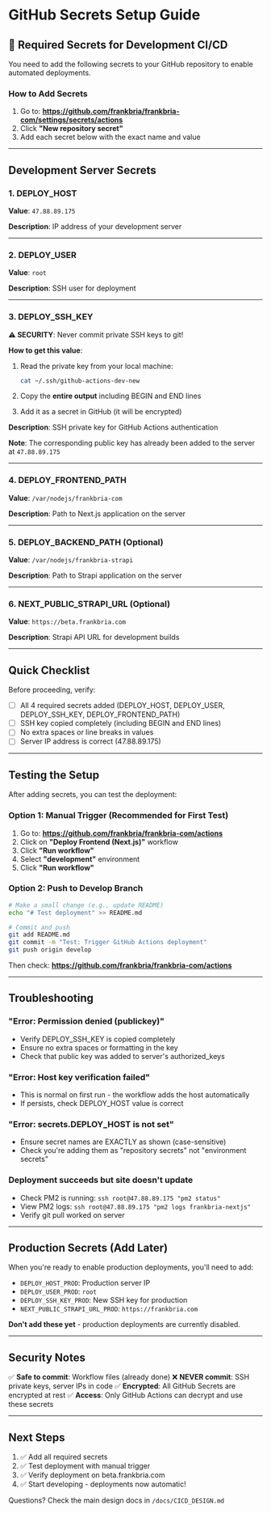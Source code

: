 # GitHub Secrets Setup Guide

## 🔐 Required Secrets for Development CI/CD

You need to add the following secrets to your GitHub repository to enable automated deployments.

### How to Add Secrets

1. Go to: **https://github.com/frankbria/frankbria-com/settings/secrets/actions**
2. Click **"New repository secret"**
3. Add each secret below with the exact name and value

---

## Development Server Secrets

### 1. DEPLOY_HOST
**Value**: `47.88.89.175`

**Description**: IP address of your development server

---

### 2. DEPLOY_USER
**Value**: `root`

**Description**: SSH user for deployment

---

### 3. DEPLOY_SSH_KEY

**⚠️ SECURITY**: Never commit private SSH keys to git!

**How to get this value**:

1. Read the private key from your local machine:
   ```bash
   cat ~/.ssh/github-actions-dev-new
   ```

2. Copy the **entire output** including BEGIN and END lines

3. Add it as a secret in GitHub (it will be encrypted)

**Description**: SSH private key for GitHub Actions authentication

**Note**: The corresponding public key has already been added to the server at `47.88.89.175`

---

### 4. DEPLOY_FRONTEND_PATH
**Value**: `/var/nodejs/frankbria-com`

**Description**: Path to Next.js application on the server

---

### 5. DEPLOY_BACKEND_PATH (Optional)
**Value**: `/var/nodejs/frankbria-strapi`

**Description**: Path to Strapi application on the server

---

### 6. NEXT_PUBLIC_STRAPI_URL (Optional)
**Value**: `https://beta.frankbria.com`

**Description**: Strapi API URL for development builds

---

## Quick Checklist

Before proceeding, verify:

- [ ] All 4 required secrets added (DEPLOY_HOST, DEPLOY_USER, DEPLOY_SSH_KEY, DEPLOY_FRONTEND_PATH)
- [ ] SSH key copied completely (including BEGIN and END lines)
- [ ] No extra spaces or line breaks in values
- [ ] Server IP address is correct (47.88.89.175)

---

## Testing the Setup

After adding secrets, you can test the deployment:

### Option 1: Manual Trigger (Recommended for First Test)

1. Go to: **https://github.com/frankbria/frankbria-com/actions**
2. Click on **"Deploy Frontend (Next.js)"** workflow
3. Click **"Run workflow"**
4. Select **"development"** environment
5. Click **"Run workflow"**

### Option 2: Push to Develop Branch

```bash
# Make a small change (e.g., update README)
echo "# Test deployment" >> README.md

# Commit and push
git add README.md
git commit -m "Test: Trigger GitHub Actions deployment"
git push origin develop
```

Then check: **https://github.com/frankbria/frankbria-com/actions**

---

## Troubleshooting

### "Error: Permission denied (publickey)"
- Verify DEPLOY_SSH_KEY is copied completely
- Ensure no extra spaces or formatting in the key
- Check that public key was added to server's authorized_keys

### "Error: Host key verification failed"
- This is normal on first run - the workflow adds the host automatically
- If persists, check DEPLOY_HOST value is correct

### "Error: secrets.DEPLOY_HOST is not set"
- Ensure secret names are EXACTLY as shown (case-sensitive)
- Check you're adding them as "repository secrets" not "environment secrets"

### Deployment succeeds but site doesn't update
- Check PM2 is running: `ssh root@47.88.89.175 "pm2 status"`
- View PM2 logs: `ssh root@47.88.89.175 "pm2 logs frankbria-nextjs"`
- Verify git pull worked on server

---

## Production Secrets (Add Later)

When you're ready to enable production deployments, you'll need to add:

- `DEPLOY_HOST_PROD`: Production server IP
- `DEPLOY_USER_PROD`: `root`
- `DEPLOY_SSH_KEY_PROD`: New SSH key for production
- `NEXT_PUBLIC_STRAPI_URL_PROD`: `https://frankbria.com`

**Don't add these yet** - production deployments are currently disabled.

---

## Security Notes

✅ **Safe to commit**: Workflow files (already done)
❌ **NEVER commit**: SSH private keys, server IPs in code
✅ **Encrypted**: All GitHub Secrets are encrypted at rest
✅ **Access**: Only GitHub Actions can decrypt and use these secrets

---

## Next Steps

1. ✅ Add all required secrets
2. ✅ Test deployment with manual trigger
3. ✅ Verify deployment on beta.frankbria.com
4. ✅ Start developing - deployments now automatic!

Questions? Check the main design docs in `/docs/CICD_DESIGN.md`

